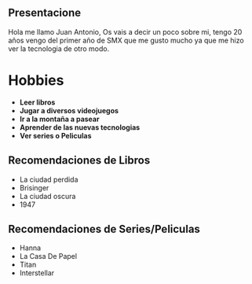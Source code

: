 ## Presentacione
Hola me llamo Juan Antonio,
Os vais a decir un poco sobre mi, tengo 20 años vengo del primer año de SMX que me gusto mucho ya que me hizo ver la tecnologia de otro modo.

# Hobbies
- __Leer libros__
- __Jugar a diversos videojuegos__
- __Ir a la montaña a pasear__
- __Aprender de las nuevas tecnologias__
- __Ver series o Peliculas__


## Recomendaciones de Libros
* La ciudad perdida
* Brisinger
* La ciudad oscura
* 1947


## Recomendaciones de Series/Peliculas
* Hanna
* La Casa De Papel
* Titan
* Interstellar
